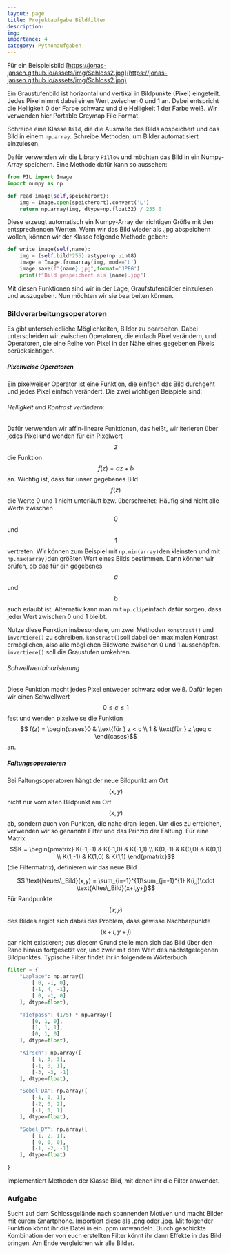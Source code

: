 ```yaml
---
layout: page
title: Projektaufgabe Bildfilter
description: 
img: 
importance: 4
category: Pythonaufgaben
---
```


Für ein Beispielsbild [https://jonas-jansen.github.io/assets/img/Schloss2.jpg](https://jonas-jansen.github.io/assets/img/Schloss2.jpg)

Ein Graustufenbild ist horizontal und vertikal in Bildpunkte (Pixel) eingeteilt. Jedes Pixel nimmt dabei einen Wert zwischen 0 und 1 an. Dabei entspricht die Helligkeit 0 der Farbe schwarz und die Helligkeit 1 der Farbe weiß. Wir verwenden hier Portable Greymap File Format.

Schreibe eine Klasse `Bild`, die die Ausmaße des Bilds abspeichert und das Bild in einem `np.array`. Schreibe Methoden, um Bilder automatisiert einzulesen.

Dafür verwenden wir die Library `Pillow` und möchten das Bild in ein Numpy-Array speichern. Eine Methode dafür kann so aussehen:

```python
from PIL import Image
import numpy as np

def read_image(self,speicherort):
	img = Image.open(speicherort).convert('L') 
    return np.array(img, dtype=np.float32) / 255.0 
```

Diese erzeugt automatisch ein Numpy-Array der richtigen Größe mit den entsprechenden Werten. Wenn wir das Bild wieder als .jpg abspeichern wollen, können wir der Klasse folgende Methode geben:

```python
def write_image(self,name):
	img = (self.bild*255).astype(np.uint8)
	image = Image.fromarray(img, mode='L')
	image.save(f"{name}.jpg",format='JPEG')
	print(f"Bild gespeichert als {name}.jpg")
```


Mit diesen Funktionen sind wir in der Lage, Graufstufenbilder einzulesen und auszugeben. Nun möchten wir sie bearbeiten können.

### Bildverarbeitungsoperatoren

Es gibt unterschiedliche Möglichkeiten, BIlder zu bearbeiten. Dabei unterscheiden wir zwischen Operatoren, die einfach Pixel verändern, und Operatoren, die eine Reihe von Pixel in der Nähe eines gegebenen Pixels berücksichtigen.

##### Pixelweise Operatoren

Ein pixelweiser Operator ist eine Funktion, die einfach das Bild durchgeht und jedes Pixel einfach verändert. Die zwei wichtigen Beispiele sind:

###### Helligkeit und Kontrast verändern:

Dafür verwenden wir affin-lineare Funktionen, das heißt, wir iterieren über jedes Pixel und wenden für ein Pixelwert $$z$$ die Funktion $$f(z) = az + b $$ an. Wichtig ist, dass für unser gegebenes Bild $$f(z)$$ die Werte 0 und 1 nicht unterläuft bzw. überschreitet: Häufig sind nicht alle Werte zwischen $$0$$ und $$1$$ vertreten. Wir können zum Beispiel mit `np.min(array)`den kleinsten und mit `np.max(array)`den größten Wert eines Bilds bestimmen. Dann können wir prüfen, ob das für ein gegebenes $$a$$ und $$b$$ auch erlaubt ist. Alternativ kann man mit `np.clip`einfach dafür sorgen, dass jeder Wert zwischen 0 und 1 bleibt.

Nutze diese Funktion insbesondere, um zwei Methoden `konstrast()` und `invertiere()` zu schreiben. `konstrast()`soll dabei den maximalen Kontrast ermöglichen, also alle möglichen Bildwerte zwischen 0 und 1 ausschöpfen. `invertiere()` soll die Graustufen umkehren. 

###### Schwellwertbinarisierung

Diese Funktion macht jedes Pixel entweder schwarz oder weiß. Dafür legen wir einen Schwellwert $$0\leq c \leq 1$$ fest und wenden pixelweise die Funktion $$ f(z) = \begin{cases}0 & \text{für } z < c \\ 1 & \text{für } z \geq c \end{cases}$$ an.

##### Faltungsoperatoren

Bei Faltungsoperatoren hängt der neue Bildpunkt am Ort $$(x,y)$$ nicht nur vom alten Bildpunkt am Ort $$(x,y)$$ ab, sondern auch von Punkten, die nahe dran liegen. Um dies zu erreichen, verwenden wir so genannte Filter und das Prinzip der Faltung. Für eine Matrix $$K = \begin{pmatrix} K(-1,-1) & K(-1,0) & K(-1,1) \\ K(0,-1) & K(0,0) & K(0,1) \\ K(1,-1) & K(1,0) & K(1,1) \end{pmatrix}$$ (die Filtermatrix), definieren wir das neue Bild

$$ \text{Neues\_Bild}(x,y) = \sum_{i=-1}^{1}\sum_{j=-1}^{1} K(i,j)\cdot \text{Altes\_Bild}(x+i,y+j)$$
Für Randpunkte $$(𝑥, 𝑦)$$ des Bildes ergibt sich dabei das Problem, dass gewisse Nachbarpunkte $$(x+i,y+j)$$ gar nicht existieren; aus diesem Grund stelle man sich das Bild über den Rand hinaus fortgesetzt vor, und zwar mit dem Wert des nächstgelegenen Bildpunktes.  Typische Filter findet ihr in folgendem Wörterbuch

```python
filter = {
	"Laplace": np.array([
		[ 0, -1, 0],
		[-1, 4, -1],
		[ 0, -1, 0]
	], dtype=float),

	"Tiefpass": (1/5) * np.array([
		[0, 1, 0],
		[1, 1, 1],
		[0, 1, 0]
	], dtype=float),

	"Kirsch": np.array([
		[ 1, 3, 3],
		[-1, 0, 1],
		[-3, -3, -1]
	], dtype=float),

	"Sobel_DX": np.array([
		[-1, 0, 1],
		[-2, 0, 2],
		[-1, 0, 1]
	], dtype=float),

	"Sobel_DY": np.array([
		[ 1, 2, 1],
		[ 0, 0, 0],
		[-1, -2, -1]
	], dtype=float)

}
```

Implementiert Methoden der Klasse Bild, mit denen ihr die Filter anwendet.

### Aufgabe

Sucht auf dem Schlossgelände nach spannenden Motiven und macht Bilder mit eurem Smartphone. Importiert diese als .png oder .jpg. Mit folgender Funktion könnt ihr die Datei in ein .ppm umwandeln. Durch geschickte Kombination der von euch erstellten Filter könnt ihr dann Effekte in das Bild bringen. Am Ende vergleichen wir alle Bilder.




